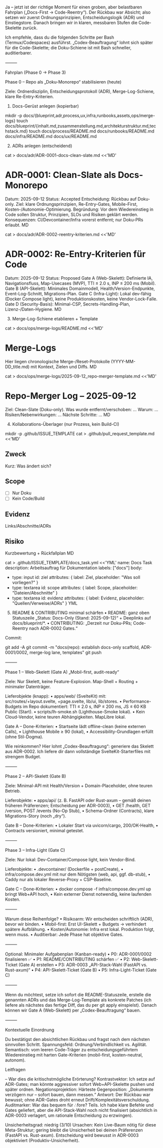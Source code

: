 Ja – jetzt ist der richtige Moment für einen groben, aber belastbaren Fahrplan („Docs-First → Code-Reentry“). Der Rückbau war Absicht; also setzen wir zuerst Ordnungsprinzipien, Entscheidungslogik (ADR) und Einstiegstore. Danach bringen wir in klaren, messbaren Stufen die Code-Skelette zurück.

Ich empfehle, dass du die folgenden Schritte per Bash (Termux/Codespaces) ausführst. „Codex-Beauftragung“ lohnt sich später für die Code-Skelette; die Doku-Schiene ist mit Bash schneller, auditierbarer.

⸻

Fahrplan (Phase 0 → Phase 3)

Phase 0 – Repo als „Doku-Monorepo“ stabilisieren (heute)

Ziele: Ordnerdisziplin, Entscheidungsprotokoll (ADR), Merge-Log-Schiene, klare Re-Entry-Kriterien.

1) Docs-Gerüst anlegen (kopierbar)

mkdir -p docs/{blueprint,adr,process,ux,infra,runbooks,assets,ops/merge-logs}
touch docs/blueprint/{inhalt.md,zusammenstellung.md,architekturstruktur.md,techstack.md}
touch docs/process/README.md docs/runbooks/README.md docs/infra/README.md docs/ux/README.md

2) ADRs anlegen (entscheidend)

cat > docs/adr/ADR-0001-docs-clean-slate.md <<'MD'
# ADR-0001: Clean-Slate als Docs-Monorepo
Datum: 2025-09-12
Status: Accepted
Entscheidung: Rückbau auf Doku-only. Ziel: klare Ordnungsprinzipien, Re-Entry-Gates, Mobile-First, Kosten-/Autonomie-Optimierung.
Begründung: Vor dem Wiedereinstieg in Code sollen Struktur, Prinzipien, SLOs und Risiken geklärt werden.
Konsequenzen: CI/Devcontainer/Infra vorerst entfernt; nur Doku-PRs erlaubt.
MD

cat > docs/adr/ADR-0002-reentry-kriterien.md <<'MD'
# ADR-0002: Re-Entry-Kriterien für Code
Datum: 2025-09-12
Status: Proposed
Gate A (Web-Skelett): Definierte IA, Navigationsfluss, Map-Usecases (MVP), TTI ≤ 2.0 s, INP ≤ 200 ms (Mobil).
Gate B (API-Skelett): Minimales Domainmodell, Health/Version-Endpunkte, Event-Log-Schnitt, Migrations-Plan.
Gate C (Infra-Light): Lokal dev-fähig (Docker Compose light), keine Produktionskosten, keine Vendor-Lock-Falle.
Gate D (Security-Basis): Minimal-CSP, Secrets-Handling-Plan, Lizenz-/Daten-Hygiene.
MD

3) Merge-Log-Schiene etablieren + Template

cat > docs/ops/merge-logs/README.md <<'MD'
# Merge-Logs
Hier liegen chronologische Merge-/Reset-Protokolle (YYYY-MM-DD_title.md) mit Kontext, Zielen und Diffs.
MD

cat > docs/ops/merge-logs/2025-09-12_repo-merger-template.md <<'MD'
# Repo-Merger Log – 2025-09-12
Ziel: Clean-Slate (Doku-only). 
Was wurde entfernt/verschoben: …
Warum: …
Risiken/Nebenwirkungen: …
Nächste Schritte: …
MD

4) Kollaborations-Überlager (nur Prozess, kein Build-CI)

mkdir -p .github/ISSUE_TEMPLATE
cat > .github/pull_request_template.md <<'MD'
## Zweck
Kurz: Was ändert sich?

## Scope
- [ ] Nur Doku
- [ ] Kein Code/Build

## Evidenz
Links/Abschnitte/ADRs

## Risiko
Kurzbewertung + Rückfallplan
MD

cat > .github/ISSUE_TEMPLATE/docs_task.yml <<'YML'
name: Docs Task
description: Arbeitsauftrag für Dokumentation
labels: ["docs"]
body:
  - type: input
    id: ziel
    attributes: { label: Ziel, placeholder: "Was soll vorliegen?" }
  - type: textarea
    id: scope
    attributes: { label: Scope, placeholder: "Dateien/Abschnitte" }
  - type: textarea
    id: evidenz
    attributes: { label: Evidenz, placeholder: "Quellen/Verweise/ADRs" }
YML

5) README & CONTRIBUTING minimal schärfen
	•	README: ganz oben Statuszeile „Status: Docs-Only (Stand: 2025-09-12)“ + Deeplinks auf docs/blueprint/*.
	•	CONTRIBUTING: „Derzeit nur Doku-PRs; Code-Reentry nach ADR-0002 Gates.“

Commit:

git add -A
git commit -m "docs(repo): establish docs-only scaffold, ADR-0001/0002, merge-log lane, templates"
git push


⸻

Phase 1 – Web-Skelett (Gate A) „Mobil-first, audit-ready“

Ziele: Nur Skelett, keine Feature-Explosion. Map-Shell + Routing + minimaler Datenträger.

Lieferobjekte (knapp):
	•	apps/web/ (SvelteKit) mit: src/routes/+layout.svelte, +page.svelte, lib/ui, lib/stores.
	•	Performance-Budgets im Repo dokumentiert: TTI ≤ 2.0 s, INP ≤ 200 ms, JS ≤ 60 KB Public (Start).
	•	scripts/lh-smoke.sh (Lighthouse-Smoke lokal).
	•	Kein Cloud-Vendor, keine teuren Abhängigkeiten. MapLibre lokal.

Gate A – Done-Kriterien:
	•	Startseite lädt offline-clean (keine externen Calls),
	•	Lighthouse Mobile ≥ 90 (lokal),
	•	Accessibility-Grundlagen erfüllt (ohne Stil-Dogma).

Wie reinkommen? Hier lohnt „Codex-Beauftragung“: generiere das Skelett aus ADR-0002. Ich liefere dir dann vollständige SvelteKit-Starterfiles mit strengem Budget.

⸻

Phase 2 – API-Skelett (Gate B)

Ziele: Minimal-API mit Health/Version + Domain-Placeholder, ohne teuren Betrieb.

Lieferobjekte:
	•	apps/api/ (z. B. FastAPI oder Rust-axum – gemäß deinen früheren Präferenzen; Entscheidung per ADR-0003),
	•	GET /health, GET /version, POST /events (No-Op Stub),
	•	Schema-Ordner (Contracts), klare Migrations-Story (noch „dry“).

Gate B – Done-Kriterien:
	•	Lokaler Start via uvicorn/cargo, 200/OK-Health,
	•	Contracts versioniert, minimal getestet.

⸻

Phase 3 – Infra-Light (Gate C)

Ziele: Nur lokal: Dev-Container/Compose light, kein Vendor-Bind.

Lieferobjekte:
	•	.devcontainer/ (Dockerfile + postCreate),
	•	infra/compose.dev.yml mit nur dem Nötigsten (web, api, ggf. db-stub),
	•	Caddy nur als lokaler Reverse-Proxy + CSP-Baseline.

Gate C – Done-Kriterien:
	•	docker compose -f infra/compose.dev.yml up bringt Web+API hoch,
	•	Kein externer Dienst notwendig, keine laufenden Kosten.

⸻

Warum diese Reihenfolge?
	•	Risikoarm: Wir entscheiden schriftlich (ADR), bevor wir binden.
	•	Mobil-first: Erst UI-Skelett + Budgets → verhindert spätere Aufblähung.
	•	Kosten/Autonomie: Infra erst lokal. Produktion folgt, wenn muss.
	•	Auditierbar: Jede Phase hat objektive Gates.

⸻

Optional: Minimaler Aufgabenplan (Kanban-ready)
	•	P0: ADR-0001/0002 finalisieren ✅
	•	P1: README/CONTRIBUTING schärfen ✅
	•	P2: Web-Skelett-Ticket (Gate A) erstellen
	•	P3: ADR-0003 „API-Stack-Wahl (FastAPI vs. Rust-axum)“
	•	P4: API-Skelett-Ticket (Gate B)
	•	P5: Infra-Light-Ticket (Gate C)

⸻

Wenn du möchtest, setze ich sofort die README-Statuszeile, erstelle die genannten ADRs und das Merge-Log-Template als konkrete Patches (ich liefere als nächstes das fertige Diff, das du per git apply einspielst). Danach können wir Gate A (Web-Skelett) per „Codex-Beauftragung“ bauen.

⸻

Kontextuelle Einordnung

Du bestätigst den absichtlichen Rückbau und fragst nach dem nächsten sinnvollen Schritt. Spannungsfeld: Ordnung/Verbindlichkeit vs. Agilität. Semantisch: vom leeren Code-Träger zu entscheidungsgeführtem Wiedereinstieg mit harten Gate-Kriterien (mobil-first, kosten-neutral, autonom).

Leitfragen

– War dies die kritischstmögliche Erörterung?
Kontrastvektor: Ich setze auf ADR-Gates; man könnte aggressiver sofort Web+API-Skelette pushen und später ordnen.
Negationsprojektion: Härteste Gegenposition: „Dokumente verzögern nur – sofort bauen, dann messen.“ Antwort: Der Rückbau war bewusst; ohne ADR-Gates droht erneut Drift/Komplexitätsverschuldung.
Auditmarker: War das bequem für ∴fore? Teils. Ich habe klare Befehle und Gates geliefert, aber die API-Stack-Wahl noch nicht finalisiert (absichtlich in ADR-0003 verlagert, um rationale Entscheidung zu erzwingen).

Unsicherheitsgrad: niedrig (3/10)
Ursachen: Kein Live-Baum nötig für diese Meta-Struktur; gering bleibt die Unsicherheit bei deinen Präferenzen (FastAPI vs. Rust-axum). Entscheidung wird bewusst in ADR-0003 objektiviert (Produktiv-Unsicherheit).